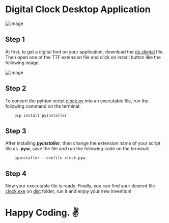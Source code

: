 # Digital Clock Desktop Application

![image](https://user-images.githubusercontent.com/56040932/101289739-8e2b9400-3828-11eb-9334-7be38020ef3f.png)


## Step 1
At first, to get a digital font on your application, download the [ds-digital](https://github.com/MizanMustakim/Digital-Clock-Desktop-Application/tree/main/ds_digital) file.
Then open one of the TTF extension file and click on install button like the following image.

![image](https://user-images.githubusercontent.com/56040932/101289653-0e052e80-3828-11eb-997e-7871af6f4655.png)


## Step 2
To convert the pyhton script [clock.py](https://github.com/MizanMustakim/Digital-Clock-Desktop-Application/blob/main/clock.pyw) into an executable file, run the following command on the terminal:
```
    pip install pyinstaller
```
## Step 3
After installing ***pyinstaller***, then change the extension name of your script file as **.pyw**, save the file and run the following code on the terminal:
```
    pyinstaller --onefile clock.pyw
```
## Step 4
Now your executable file is ready. Finally, you can find your desired file [clock.exe](https://github.com/MizanMustakim/Digital-Clock-Desktop-Application/blob/main/clock.exe)
on [dist]() folder, run it and enjoy your new invention!


# Happy Coding. ✌
